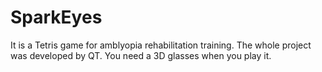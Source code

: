 # SparkEyes
It is a Tetris game for amblyopia rehabilitation training. The whole project was developed by QT. You need a 3D glasses when you play it.
